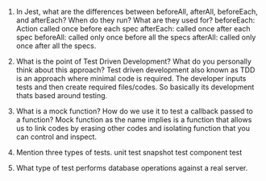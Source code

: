 <!-- Answers to the Short Answer Essay Questions go here -->


1. In Jest, what are the differences between beforeAll, afterAll, beforeEach, and afterEach? When do they run? What are they used for? 
beforeEach: Action called once before each spec
afterEach: called once after each spec
beforeAll: called only once before all the specs
afterAll: called only once after all the specs.

1. What is the point of Test Driven Development? What do you personally think about this approach?
Test driven development also known as TDD is an approach where minimal code is required. The developer inputs tests and then create required files/codes. So basically its development thats based around testing.  
1. What is a mock function? How do we use it to test a callback passed to a function?
Mock function as the name implies is a function that allows us to link codes by erasing other codes and isolating function that you can control and inspect.
1. Mention three types of tests.
unit test
snapshot test
component test
1. What type of test performs database operations against a real server.


